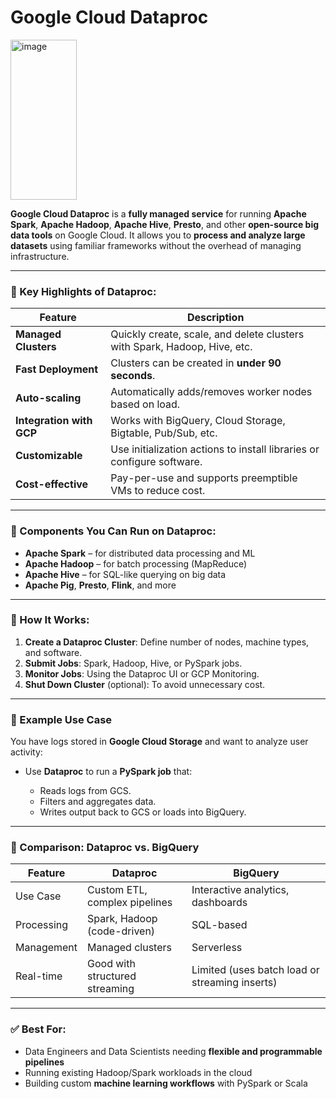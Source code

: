 # Google Cloud Dataproc

<img width="106" height="256" alt="image" src="https://github.com/user-attachments/assets/4ebcdeff-9565-460e-b9b3-68cc58c47f75" />

**Google Cloud Dataproc** is a **fully managed service** for running **Apache Spark**, **Apache Hadoop**, **Apache Hive**, **Presto**, and other **open-source big data tools** on Google Cloud. It allows you to **process and analyze large datasets** using familiar frameworks without the overhead of managing infrastructure.

---

### 🚀 Key Highlights of Dataproc:

| Feature                  | Description                                                               |
| ------------------------ | ------------------------------------------------------------------------- |
| **Managed Clusters**     | Quickly create, scale, and delete clusters with Spark, Hadoop, Hive, etc. |
| **Fast Deployment**      | Clusters can be created in **under 90 seconds**.                          |
| **Auto-scaling**         | Automatically adds/removes worker nodes based on load.                    |
| **Integration with GCP** | Works with BigQuery, Cloud Storage, Bigtable, Pub/Sub, etc.               |
| **Customizable**         | Use initialization actions to install libraries or configure software.    |
| **Cost-effective**       | Pay-per-use and supports preemptible VMs to reduce cost.                  |

---

### 🔧 Components You Can Run on Dataproc:

* **Apache Spark** – for distributed data processing and ML
* **Apache Hadoop** – for batch processing (MapReduce)
* **Apache Hive** – for SQL-like querying on big data
* **Apache Pig**, **Presto**, **Flink**, and more

---

### 🧠 How It Works:

1. **Create a Dataproc Cluster**: Define number of nodes, machine types, and software.
2. **Submit Jobs**: Spark, Hadoop, Hive, or PySpark jobs.
3. **Monitor Jobs**: Using the Dataproc UI or GCP Monitoring.
4. **Shut Down Cluster** (optional): To avoid unnecessary cost.

---

### 📁 Example Use Case

You have logs stored in **Google Cloud Storage** and want to analyze user activity:

* Use **Dataproc** to run a **PySpark job** that:

  * Reads logs from GCS.
  * Filters and aggregates data.
  * Writes output back to GCS or loads into BigQuery.

---

### 🔄 Comparison: Dataproc vs. BigQuery

| Feature    | Dataproc                       | BigQuery                                       |
| ---------- | ------------------------------ | ---------------------------------------------- |
| Use Case   | Custom ETL, complex pipelines  | Interactive analytics, dashboards              |
| Processing | Spark, Hadoop (code-driven)    | SQL-based                                      |
| Management | Managed clusters               | Serverless                                     |
| Real-time  | Good with structured streaming | Limited (uses batch load or streaming inserts) |

---

### ✅ Best For:

* Data Engineers and Data Scientists needing **flexible and programmable pipelines**
* Running existing Hadoop/Spark workloads in the cloud
* Building custom **machine learning workflows** with PySpark or Scala
